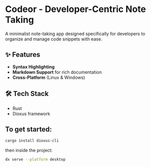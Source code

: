 # Codeor - Developer-Centric Note Taking

A minimalist note-taking app designed specifically for developers to organize and manage code snippets with ease.

## ✨ Features

- **Syntax Highlighting**
- **Markdown Support** for rich documentation
- **Cross-Platform** (Linux & Windows)

## 🛠 Tech Stack

- Rust
- Dioxus framework

## To get started:

```bash
cargo install dioxus-cli
```

then inside the project:
```bash
dx serve --platform desktop
```
